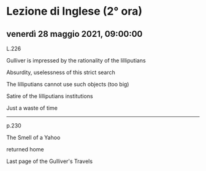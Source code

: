 # Lezione di Inglese (2° ora)

## venerdì 28 maggio 2021, 09:00:00



L.226

Gulliver is impressed by the rationality of the lilliputians

Absurdity, uselessness of this strict search

The lilliputians cannot use such objects (too big)

Satire of the lilliputians institutions

Just a waste of time

---

p.230

The Smell of a Yahoo

returned home

Last page of the Gulliver's Travels
<!--stackedit_data:
eyJoaXN0b3J5IjpbODQ5NDQ4OTEsLTEyNTgwNDE4NjFdfQ==
-->